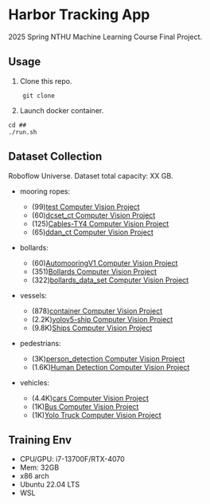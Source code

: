 #  Harbor Tracking App

2025 Spring NTHU Machine Learning Course Final Project.

## Usage

1. Clone this repo.

```git
    git clone 
```


2. Launch docker container.

```
cd ##
./run.sh
```


## Dataset Collection

Roboflow Universe.
Dataset total capacity: XX GB.

* mooring ropes:
    - (99)[test Computer Vision Project](https://universe.roboflow.com/project-frv8d/test-qzg8d)
    - (60)[dcset_ct Computer Vision Project](https://universe.roboflow.com/qnapcvgd3/dcset_ct-2nfuq)
    - (125)[Cables-TY4 Computer Vision Project](https://universe.roboflow.com/cables/cables-ty4)
    - (65)[ddan_ct Computer Vision Project](https://universe.roboflow.com/qnapcvgd3/ddan_ct-say7r)

* bollards:
    - (60)[AutomooringV1 Computer Vision Project](https://universe.roboflow.com/trail-eb3tt/automooringv1)
    - (351)[Bollards Computer Vision Project](https://universe.roboflow.com/testing-0bbg4/bollards)
    - (322)[bollards_data_set Computer Vision Project](https://universe.roboflow.com/testing-0bbg4/bollards_data_set)

* vessels:
    - (878)[container Computer Vision Project](https://universe.roboflow.com/yolo-project/container-z5pd0)
    - (2.2K)[yolov5-ship Computer Vision Project](https://universe.roboflow.com/vahall/yolov5-ship)
    - (9.8K)[Ships Computer Vision Project](https://universe.roboflow.com/workspace-eabjt/ships-zp234)

* pedestrians:
    - (3K)[person_detection Computer Vision Project](https://universe.roboflow.com/pavan-kalyan-o41rw/person_detection-vak5r)
    - (1.6K)[Human Detection Computer Vision Project](https://universe.roboflow.com/humandetectionv2/human-detection-w3rnj)

* vehicles:
    - (4.4K)[cars Computer Vision Project](https://universe.roboflow.com/sas-qehgd/cars-qtxnb)
    - (1K)[Bus Computer Vision Project](https://universe.roboflow.com/school-sypou/bus-zlyqq)
    - (1K)[Yolo Truck Computer Vision Project](https://universe.roboflow.com/yolo-d3ogg/yolo-truck-mfz12)


## Training Env

* CPU/GPU: i7-13700F/RTX-4070
* Mem: 32GB
* x86 arch
* Ubuntu 22.04 LTS
* WSL